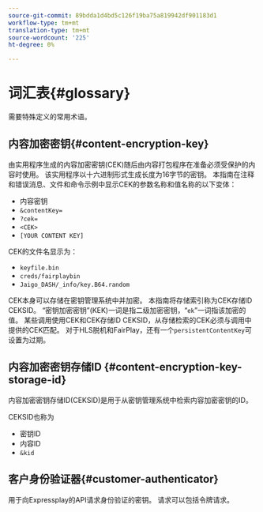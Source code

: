 ```yaml
---
source-git-commit: 89bdda1d4bd5c126f19ba75a819942df901183d1
workflow-type: tm+mt
translation-type: tm+mt
source-wordcount: '225'
ht-degree: 0%

---
```



# 词汇表{#glossary}

需要特殊定义的常用术语。

## 内容加密密钥{#content-encryption-key}

由实用程序生成的内容加密密钥(CEK)随后由内容打包程序在准备必须受保护的内容时使用。
该实用程序以十六进制形式生成长度为16字节的密钥。
本指南在注释和错误消息、文件和命令示例中显示CEK的参数名称和值名称的以下变体：

* 内容密钥
* `&contentKey=`
* `?cek=`
* `<CEK>`
* `[YOUR CONTENT KEY]`

CEK的文件名显示为：

* `keyfile.bin`
* `creds/fairplaybin`
* `Jaigo_DASH/_info/key.B64.random`

CEK本身可以存储在密钥管理系统中并加密。 本指南将存储索引称为CEK存储ID CEKSID。 “密钥加密密钥”(KEK)一词是指二级加密密钥，“`ek`”一词指该加密的值。
某些调用使用CEK和CEK存储ID CEKSID，从存储检索的CEK必须与调用中提供的CEK匹配。
对于HLS脱机和FairPlay，还有一个`persistentContentKey`可设置为过期。

## 内容加密密钥存储ID {#content-encryption-key-storage-id}

内容加密密钥存储ID(CEKSID)是用于从密钥管理系统中检索内容加密密钥的ID。

CEKSID也称为
* 密钥ID
* 内容ID
* `&kid`

## 客户身份验证器{#customer-authenticator}

用于向Expressplay的API请求身份验证的密钥。 请求可以包括令牌请求。